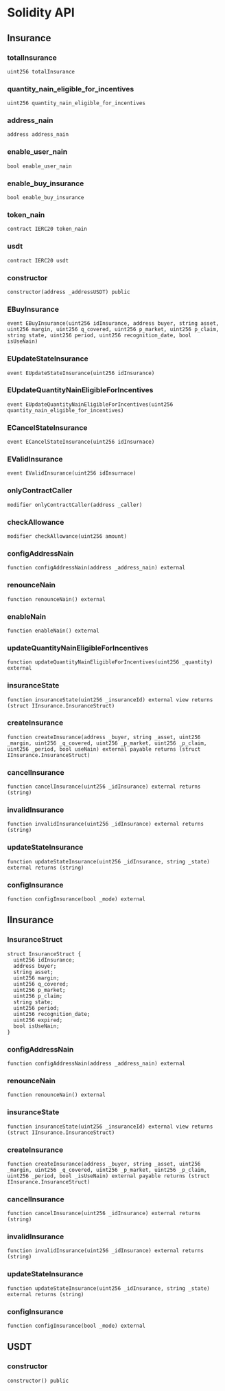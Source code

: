 # Solidity API

## Insurance

### totalInsurance

```solidity
uint256 totalInsurance
```

### quantity_nain_eligible_for_incentives

```solidity
uint256 quantity_nain_eligible_for_incentives
```

### address_nain

```solidity
address address_nain
```

### enable_user_nain

```solidity
bool enable_user_nain
```

### enable_buy_insurance

```solidity
bool enable_buy_insurance
```

### token_nain

```solidity
contract IERC20 token_nain
```

### usdt

```solidity
contract IERC20 usdt
```

### constructor

```solidity
constructor(address _addressUSDT) public
```

### EBuyInsurance

```solidity
event EBuyInsurance(uint256 idInsurance, address buyer, string asset, uint256 margin, uint256 q_covered, uint256 p_market, uint256 p_claim, string state, uint256 period, uint256 recognition_date, bool isUseNain)
```

### EUpdateStateInsurance

```solidity
event EUpdateStateInsurance(uint256 idInsurance)
```

### EUpdateQuantityNainEligibleForIncentives

```solidity
event EUpdateQuantityNainEligibleForIncentives(uint256 quantity_nain_eligible_for_incentives)
```

### ECancelStateInsurance

```solidity
event ECancelStateInsurance(uint256 idInsurnace)
```

### EValidInsurance

```solidity
event EValidInsurance(uint256 idInsurnace)
```

### onlyContractCaller

```solidity
modifier onlyContractCaller(address _caller)
```

### checkAllowance

```solidity
modifier checkAllowance(uint256 amount)
```

### configAddressNain

```solidity
function configAddressNain(address _address_nain) external
```

### renounceNain

```solidity
function renounceNain() external
```

### enableNain

```solidity
function enableNain() external
```

### updateQuantityNainEligibleForIncentives

```solidity
function updateQuantityNainEligibleForIncentives(uint256 _quantity) external
```

### insuranceState

```solidity
function insuranceState(uint256 _insuranceId) external view returns (struct IInsurance.InsuranceStruct)
```

### createInsurance

```solidity
function createInsurance(address _buyer, string _asset, uint256 _margin, uint256 _q_covered, uint256 _p_market, uint256 _p_claim, uint256 _period, bool useNain) external payable returns (struct IInsurance.InsuranceStruct)
```

### cancelInsurance

```solidity
function cancelInsurance(uint256 _idInsurance) external returns (string)
```

### invalidInsurance

```solidity
function invalidInsurance(uint256 _idInsurance) external returns (string)
```

### updateStateInsurance

```solidity
function updateStateInsurance(uint256 _idInsurance, string _state) external returns (string)
```

### configInsurance

```solidity
function configInsurance(bool _mode) external
```

## IInsurance

### InsuranceStruct

```solidity
struct InsuranceStruct {
  uint256 idInsurance;
  address buyer;
  string asset;
  uint256 margin;
  uint256 q_covered;
  uint256 p_market;
  uint256 p_claim;
  string state;
  uint256 period;
  uint256 recognition_date;
  uint256 expired;
  bool isUseNain;
}
```

### configAddressNain

```solidity
function configAddressNain(address _address_nain) external
```

### renounceNain

```solidity
function renounceNain() external
```

### insuranceState

```solidity
function insuranceState(uint256 _insuranceId) external view returns (struct IInsurance.InsuranceStruct)
```

### createInsurance

```solidity
function createInsurance(address _buyer, string _asset, uint256 _margin, uint256 _q_covered, uint256 _p_market, uint256 _p_claim, uint256 _period, bool _isUseNain) external payable returns (struct IInsurance.InsuranceStruct)
```

### cancelInsurance

```solidity
function cancelInsurance(uint256 _idInsurance) external returns (string)
```

### invalidInsurance

```solidity
function invalidInsurance(uint256 _idInsurance) external returns (string)
```

### updateStateInsurance

```solidity
function updateStateInsurance(uint256 _idInsurance, string _state) external returns (string)
```

### configInsurance

```solidity
function configInsurance(bool _mode) external
```

## USDT

### constructor

```solidity
constructor() public
```

